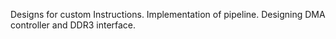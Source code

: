  Designs for custom Instructions. 
 Implementation of pipeline. 
 Designing DMA controller and DDR3 interface.
